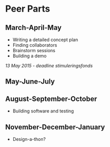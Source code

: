 # Peer Parts

## March-April-May
* Writing a detailed concept plan
* Finding collaborators
* Brainstorm sessions
* Building a demo

*13 May 2015 - deadline stimuleringsfonds*

## May-June-July

## August-September-October
* Building software and testing

## November-December-January
* Design-a-thon?